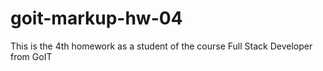 # goit-markup-hw-04
This is the 4th homework as a student of the course Full Stack Developer from GoIT
